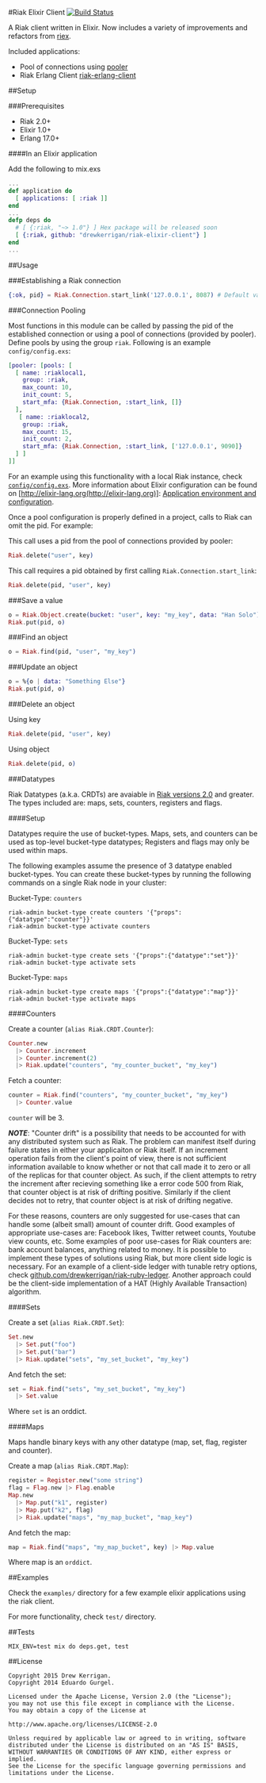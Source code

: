 #Riak Elixir Client [![Build Status](https://travis-ci.org/drewkerrigan/riak-elixir-client.svg?branch=master)](https://travis-ci.org/drewkerrigan/riak-elixir-client)

A Riak client written in Elixir.  Now includes a variety of improvements and refactors from [riex](https://github.com/edgurgel/riex).

Included applications:

* Pool of connections using [pooler](http://github.com/seth/pooler)
* Riak Erlang Client [riak-erlang-client](http://github.com/basho/riak-erlang-client)

##Setup

###Prerequisites

* Riak 2.0+
* Elixir 1.0+
* Erlang 17.0+

####In an Elixir application

Add the following to mix.exs

```elixir
...
def application do
  [ applications: [ :riak ]]
end
...
defp deps do
  # [ {:riak, "~> 1.0"} ] Hex package will be released soon
  [ {:riak, github: "drewkerrigan/riak-elixir-client"} ]
end
...
```

##Usage

###Establishing a Riak connection

```elixir
{:ok, pid} = Riak.Connection.start_link('127.0.0.1', 8087) # Default values
```

###Connection Pooling

Most functions in this module can be called by passing the pid of the established connection or using a pool of connections (provided by pooler).  Define pools by using the group `riak`.  Following is an example `config/config.exs`:

```elixir
[pooler: [pools: [
  [ name: :riaklocal1,
    group: :riak,
    max_count: 10,
    init_count: 5,
    start_mfa: {Riak.Connection, :start_link, []}
  ],
   [ name: :riaklocal2,
    group: :riak,
    max_count: 15,
    init_count: 2,
    start_mfa: {Riak.Connection, :start_link, ['127.0.0.1', 9090]}
  ] ]
]]

```

For an example using this functionality with a local Riak instance, check [`config/config.exs`](https://github.com/drewkerrigan/riak-elixir-client/blob/master/config/config.exs).  More information about Elixir configuration can be found on [http://elixir-lang.org(http://elixir-lang.org)]: [Application environment and configuration](http://elixir-lang.org/getting_started/mix_otp/10.html#toc_6).

Once a pool configuration is properly defined in a project, calls to Riak can omit the pid.  For example:

This call uses a pid from the pool of connections provided by pooler:

```elixir
Riak.delete("user", key)
```

This call requires a pid obtained by first calling `Riak.Connection.start_link`:

```elixir
Riak.delete(pid, "user", key)
```

###Save a value

```elixir
o = Riak.Object.create(bucket: "user", key: "my_key", data: "Han Solo")
Riak.put(pid, o)
```

###Find an object

```elixir
o = Riak.find(pid, "user", "my_key")
```

###Update an object

```elixir
o = %{o | data: "Something Else"}
Riak.put(pid, o)
```

###Delete an object

Using key

```elixir
Riak.delete(pid, "user", key)
```

Using object

```elixir
Riak.delete(pid, o)
```

###Datatypes

Riak Datatypes (a.k.a. CRDTs) are avaiable in [Riak versions 2.0](http://basho.com/introducing-riak-2-0/) and greater.  The types included are: maps, sets, counters, registers and flags.

####Setup

Datatypes require the use of bucket-types.  Maps, sets, and counters can be used as top-level bucket-type datatypes; Registers and flags may only be used within maps.

The following examples assume the presence of 3 datatype enabled bucket-types.  You can create these bucket-types by running the following commands on a single Riak node in your cluster:

Bucket-Type: `counters`

```
riak-admin bucket-type create counters '{"props":{"datatype":"counter"}}'
riak-admin bucket-type activate counters
```

Bucket-Type: `sets`

```
riak-admin bucket-type create sets '{"props":{"datatype":"set"}}'
riak-admin bucket-type activate sets
```

Bucket-Type: `maps`

```
riak-admin bucket-type create maps '{"props":{"datatype":"map"}}'
riak-admin bucket-type activate maps
```

####Counters

Create a counter (`alias Riak.CRDT.Counter`):

```elixir
Counter.new
  |> Counter.increment
  |> Counter.increment(2)
  |> Riak.update("counters", "my_counter_bucket", "my_key")
```

Fetch a counter:

```elixir
counter = Riak.find("counters", "my_counter_bucket", "my_key")
  |> Counter.value
```

`counter` will be 3.

***NOTE***: "Counter drift" is a possibility that needs to be accounted for with any distributed system such as Riak.  The problem can manifest itself during failure states in either your applicaiton or Riak itself.  If an increment operation fails from the client's point of view, there is not sufficient information available to know whether or not that call made it to zero or all of the replicas for that counter object.  As such, if the client attempts to retry the increment after recieving something like a error code 500 from Riak, that counter object is at risk of drifting positive.  Similarly if the client decides not to retry, that counter object is at risk of drifting negative.

For these reasons, counters are only suggested for use-cases that can handle some (albeit small) amount of counter drift.  Good examples of appropriate use-cases are: Facebook likes, Twitter retweet counts, Youtube view counts, etc.  Some examples of poor use-cases for Riak counters are: bank account balances, anything related to money.  It is possible to implement these types of solutions using Riak, but more client side logic is necessary.  For an example of a client-side ledger with tunable retry options, check [github.com/drewkerrigan/riak-ruby-ledger](https://github.com/drewkerrigan/riak-ruby-ledger).  Another approach could be the client-side implementation of a HAT (Highly Available Transaction) algorithm.

####Sets

Create a set (`alias Riak.CRDT.Set`):

```elixir
Set.new
  |> Set.put("foo")
  |> Set.put("bar")
  |> Riak.update("sets", "my_set_bucket", "my_key")
```

And fetch the set:

```elixir
set = Riak.find("sets", "my_set_bucket", "my_key")
  |> Set.value
```

Where `set` is an orddict.

####Maps

Maps handle binary keys with any other datatype (map, set, flag, register and counter).

Create a map (`alias Riak.CRDT.Map`):

```elixir
register = Register.new("some string")
flag = Flag.new |> Flag.enable
Map.new
  |> Map.put("k1", register)
  |> Map.put("k2", flag)
  |> Riak.update("maps", "my_map_bucket", "map_key")
```

And fetch the map:

```elixir
map = Riak.find("maps", "my_map_bucket", key) |> Map.value
```

Where map is an `orddict`.

##Examples

Check the `examples/` directory for a few example elixir applications using the riak client.  

For more functionality, check `test/` directory.

##Tests

```
MIX_ENV=test mix do deps.get, test
```

##License

    Copyright 2015 Drew Kerrigan.
    Copyright 2014 Eduardo Gurgel.

    Licensed under the Apache License, Version 2.0 (the "License");
    you may not use this file except in compliance with the License.
    You may obtain a copy of the License at

    http://www.apache.org/licenses/LICENSE-2.0

    Unless required by applicable law or agreed to in writing, software
    distributed under the License is distributed on an "AS IS" BASIS,
    WITHOUT WARRANTIES OR CONDITIONS OF ANY KIND, either express or implied.
    See the License for the specific language governing permissions and
    limitations under the License.
